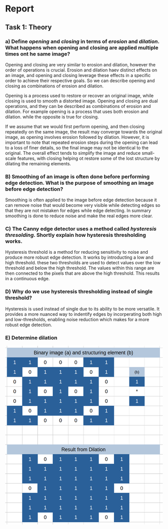 # Report
## Task 1: Theory
### a) Define *opening* and *closing* in terms of *erosion* and *dilation*. What happens when opening and closing are applied multiple times ont he same image?
Opening and closing are very similar to erosion and dilation, however the order of operations is crucial. Erosion and dilation haev distinct effects on an image, and opening and closing leverage these effects in a specific order to achieve their respective goals. So we can describe opening and closing as combinations of erosion and dilation. 

Opening is a process used to restore or recover an original image, while closing is used to smooth a distorted image. Opening and closing are dual operations, and they can be described as combinations of erosion and dilation. For example opening is a process that uses both erosion and dilation. while the opposite is true for closing. 

If we assume that we would first perform opening, and then closing repeatedly on the same image, the result may converge towards the original image, as opening involves erosion followed by dilation. However, it is important to note that repeated erosion steps during the opening can lead to a loss of finer details, so the final image may not be identical to the original. The overall effect tends to simplify the image and reduce small-scale features, with closing helping ot restore some of the lost structure by dilating the remaining elements. 

### B) Smoothing of an image is often done before performing edge detection. What is the purpose of smoothing an image before edge detection?
Smoothing is often applied to the image before edge detection because it can remove noise that would become very visible while detecting edges so that they are not mistaken for edges while edge detecting. In summary smoothing is done to reduce noise and make the real edges more clear. 

### C) The Canny edge detector uses a method called *hysteresis thresolding*. Shortly explain how hysteresis thresholding works.
Hysteresis threshold is a method for reducing sensitivity to noise and produce more robust edge detection. It works by introducting a low and high threshold. these two thresholds are used to detect values over the low threshold and below the high threshold. The values within this range are then connected to the pixels that are above the high threshold. This results in a continuous edge. 

### D) Why do we use hysteresis thresholding instead of single threshold?
Hysteresis is used instead of single due to its ability to be more versatile. It provides a more nuanced way to indentify edges by incorperating both high and low-thresholds, enabling noise reduction which makes for a more robust edge detection.

### E) Determine dilation
![Task 1 e](images/task1e.png)